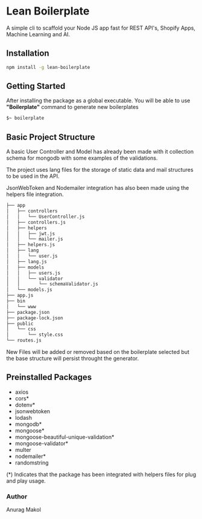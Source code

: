 # Lean Boilerplate

A simple cli to scaffold your Node JS app fast for REST API's, Shopify Apps, Machine Learning and AI. 

## Installation 

```bash
npm install -g lean-boilerplate
```

## Getting Started

After installing the package as a global executable. You will be able to use **"Boilerplate"** command to generate new boilerplates

```bash
$~ boilerplate
```

## Basic Project Structure

A basic User Controller and Model has already been made with it collection schema for mongodb with some examples of the validations.

The project uses lang files for the storage of static data and mail structures to be used in the API.

JsonWebToken and Nodemailer integration has also been made using the helpers file integration.

```bash
├── app
│   ├── controllers
│   │   └── UserController.js
│   ├── controllers.js
│   ├── helpers
│   │   ├── jwt.js
│   │   └── mailer.js
│   ├── helpers.js
│   ├── lang
│   │   └── user.js
│   ├── lang.js
│   ├── models
│   │   ├── users.js
│   │   └── validator
│   │       └── schemaValidator.js
│   └── models.js
├── app.js
├── bin
│   └── www
├── package.json
├── package-lock.json
├── public
│   └── css
│       └── style.css
└── routes.js
```

New Files will be added or removed based on the boilerplate selected but the base structure will persist throught the generator.

## Preinstalled Packages

- axios
- cors*
- dotenv*
- jsonwebtoken
- lodash
- mongodb*
- mongoose*
- mongoose-beautiful-unique-validation*
- mongoose-validator*
- multer
- nodemailer*
- randomstring

(*) Indicates that the package has been integrated with helpers files for plug and play usage. 

### Author 

Anurag Makol
